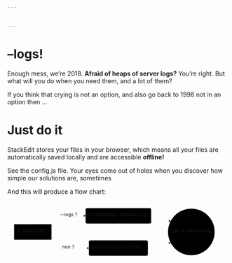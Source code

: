 ```yaml
---


---
```


<h1 id="logs">–logs!</h1>
<p>Enough mess, we’re 2018. <strong>Afraid of heaps of server logs?</strong> You’re right. But what will you do when you need them, and a lot of them?</p>
<p>If you think that crying is not an option, and also go back to 1998 not in an option then …</p>
<h1 id="just-do-it">Just do it</h1>
<p>StackEdit stores your files in your browser, which means all your files are automatically saved locally and are accessible <strong>offline!</strong></p>
<p>See the config.js file. Your eyes come out of holes when you discover how simple our solutions are, sometimes</p>
<p>And this will produce a flow chart:</p>
<div class="mermaid"><svg xmlns="http://www.w3.org/2000/svg" id="mermaid-svg-GU4hQzxL9DFyGL50" height="100%" viewBox="0 0 655.328125 202" style="max-width:655.328125px;"><g><g class="output"><g class="clusters"></g><g class="edgePaths"><g class="edgePath" style="opacity: 1;"><path class="path" d="M126.28255208333334,68L181.5234375,43L232.125,43" marker-end="url(#arrowhead2166)" style="fill:none"></path><defs><marker id="arrowhead2166" viewBox="0 0 10 10" refX="9" refY="5" markerUnits="strokeWidth" markerWidth="8" markerHeight="6" orient="auto"><path d="M 0 0 L 10 5 L 0 10 z" class="arrowheadPath" style="stroke-width: 1; stroke-dasharray: 1, 0;"></path></marker></defs></g><g class="edgePath" style="opacity: 1;"><path class="path" d="M126.28255208333334,114L181.5234375,139L241.9609375,139" marker-end="url(#arrowhead2167)" style="fill:none"></path><defs><marker id="arrowhead2167" viewBox="0 0 10 10" refX="9" refY="5" markerUnits="strokeWidth" markerWidth="8" markerHeight="6" orient="auto"><path d="M 0 0 L 10 5 L 0 10 z" class="arrowheadPath" style="stroke-width: 1; stroke-dasharray: 1, 0;"></path></marker></defs></g><g class="edgePath" style="opacity: 1;"><path class="path" d="M426.859375,43L451.859375,43L484.40154808936654,59.57595021232532" marker-end="url(#arrowhead2168)" style="fill:none"></path><defs><marker id="arrowhead2168" viewBox="0 0 10 10" refX="9" refY="5" markerUnits="strokeWidth" markerWidth="8" markerHeight="6" orient="auto"><path d="M 0 0 L 10 5 L 0 10 z" class="arrowheadPath" style="stroke-width: 1; stroke-dasharray: 1, 0;"></path></marker></defs></g><g class="edgePath" style="opacity: 1;"><path class="path" d="M417.0234375,139L451.859375,139L484.40154808936654,122.42404978767468" marker-end="url(#arrowhead2169)" style="fill:none"></path><defs><marker id="arrowhead2169" viewBox="0 0 10 10" refX="9" refY="5" markerUnits="strokeWidth" markerWidth="8" markerHeight="6" orient="auto"><path d="M 0 0 L 10 5 L 0 10 z" class="arrowheadPath" style="stroke-width: 1; stroke-dasharray: 1, 0;"></path></marker></defs></g></g><g class="edgeLabels"><g class="edgeLabel" style="opacity: 1;" transform="translate(181.5234375,43)"><g transform="translate(-25.6015625,-13)" class="label"><foreignObject width="51.203125" height="26"><div xmlns="http://www.w3.org/1999/xhtml" style="display: inline-block; white-space: nowrap;"><span class="edgeLabel">--logs ?</span></div></foreignObject></g></g><g class="edgeLabel" style="opacity: 1;" transform="translate(181.5234375,139)"><g transform="translate(-19.09375,-13)" class="label"><foreignObject width="38.1875" height="26"><div xmlns="http://www.w3.org/1999/xhtml" style="display: inline-block; white-space: nowrap;"><span class="edgeLabel">non ?</span></div></foreignObject></g></g><g class="edgeLabel" style="opacity: 1;" transform=""><g transform="translate(0,0)" class="label"><foreignObject width="0" height="0"><div xmlns="http://www.w3.org/1999/xhtml" style="display: inline-block; white-space: nowrap;"><span class="edgeLabel"></span></div></foreignObject></g></g><g class="edgeLabel" style="opacity: 1;" transform=""><g transform="translate(0,0)" class="label"><foreignObject width="0" height="0"><div xmlns="http://www.w3.org/1999/xhtml" style="display: inline-block; white-space: nowrap;"><span class="edgeLabel"></span></div></foreignObject></g></g></g><g class="nodes"><g class="node" style="opacity: 1;" id="A" transform="translate(75.4609375,91)"><rect rx="0" ry="0" x="-55.4609375" y="-23" width="110.921875" height="46"></rect><g class="label" transform="translate(0,0)"><g transform="translate(-45.4609375,-13)"><foreignObject width="90.921875" height="26"><div xmlns="http://www.w3.org/1999/xhtml" style="display: inline-block; white-space: nowrap;">$ node index</div></foreignObject></g></g></g><g class="node" style="opacity: 1;" id="B" transform="translate(329.4921875,43)"><rect rx="5" ry="5" x="-97.3671875" y="-23" width="194.734375" height="46"></rect><g class="label" transform="translate(0,0)"><g transform="translate(-87.3671875,-13)"><foreignObject width="174.734375" height="26"><div xmlns="http://www.w3.org/1999/xhtml" style="display: inline-block; white-space: nowrap;">console.log = console.log</div></foreignObject></g></g></g><g class="node" style="opacity: 1;" id="C" transform="translate(329.4921875,139)"><rect rx="5" ry="5" x="-87.53125" y="-23" width="175.0625" height="46"></rect><g class="label" transform="translate(0,0)"><g transform="translate(-77.53125,-13)"><foreignObject width="155.0625" height="26"><div xmlns="http://www.w3.org/1999/xhtml" style="display: inline-block; white-space: nowrap;">console.log = function</div></foreignObject></g></g></g><g class="node" style="opacity: 1;" id="D" transform="translate(546.09375,91)"><circle x="-69.234375" y="-23" r="69.234375"></circle><g class="label" transform="translate(0,0)"><g transform="translate(-59.234375,-13)"><foreignObject width="118.46875" height="26"><div xmlns="http://www.w3.org/1999/xhtml" style="display: inline-block; white-space: nowrap;">Life is not so bad</div></foreignObject></g></g></g></g></g></g></svg></div>

